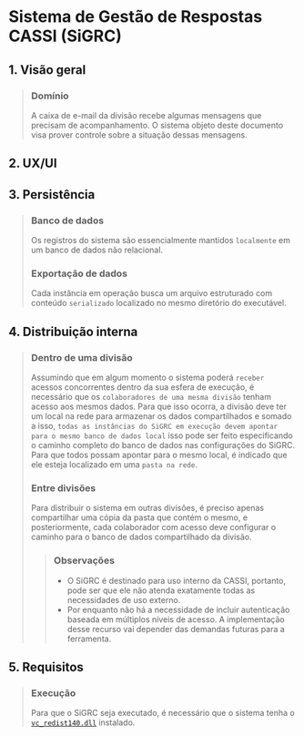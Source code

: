 # Sistema de Gestão de Respostas CASSI (SiGRC)

## 1. Visão geral

> ### Domínio
>
> A caixa de e-mail da divisão recebe algumas mensagens que precisam de acompanhamento. O sistema objeto deste documento visa prover controle sobre a situação dessas mensagens.

## 2. UX/UI

## 3. Persistência

> ### Banco de dados
> Os registros do sistema são essencialmente mantidos `localmente` em um banco de dados não relacional.
>
> ### Exportação de dados
> Cada instância em operação busca um arquivo estruturado com conteúdo `serializado` localizado no mesmo diretório do executável.

## 4. Distribuição interna

> ### Dentro de uma divisão
>
> Assumindo que em algum momento o sistema poderá `receber` acessos concorrentes dentro da sua esfera de execução, é necessário que os `colaboradores de uma mesma divisão` tenham acesso aos mesmos dados. Para que isso ocorra, a divisão deve ter um local na rede para armazenar os dados compartilhados e somado a isso, `todas as instâncias do SiGRC em execução devem apontar para o mesmo banco de dados local` isso pode ser feito especificando o caminho completo do banco de dados nas configurações do SiGRC. Para que todos possam apontar para o mesmo local, é indicado que ele esteja localizado em uma `pasta na rede`.
>
> ### Entre divisões
> Para distribuir o sistema em outras divisões, é preciso apenas compartilhar uma cópia da pasta que contém o mesmo, e posteriormente, cada colaborador com acesso deve configurar o caminho para o banco de dados compartilhado da divisão.
>
>> ### Observações
>> * O SiGRC é destinado para uso interno da CASSI, portanto, pode ser que ele não atenda exatamente todas as necessidades de uso externo.
>> * Por enquanto não há a necessidade de incluir autenticação baseada em múltiplos níveis de acesso. A implementação desse recurso vai depender das demandas futuras para a ferramenta.

## 5. Requisitos

> ### Execução
> Para que o SiGRC seja executado, é necessário que o sistema tenha o  [`vc_redist140.dll`][1] instalado.

<!-- Links -->
[1]: https://1drv.ms/u/s!AhxK2oo7aqih1VNjV_7NY1ECsmeI?e=TYlIt2